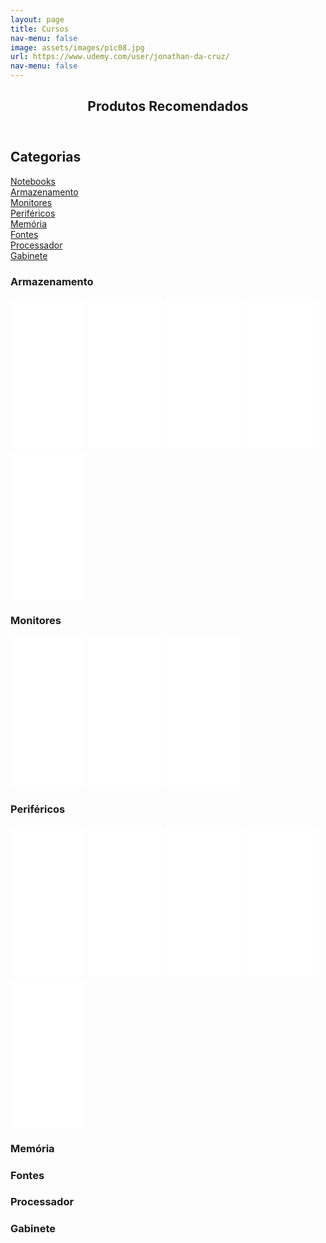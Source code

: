 ```yaml
---
layout: page
title: Cursos
nav-menu: false
image: assets/images/pic08.jpg
url: https://www.udemy.com/user/jonathan-da-cruz/
nav-menu: false
---
```


<!-- Main -->
<div id="main" class="alt">

<!-- One -->
<section id="one">
	<div class="inner">
		<header class="major">
			<h1> Produtos Recomendados </h1>
		</header>
	<h2> Categorias </h2>	
	<div class="categorias-produtos">
		<a href="#notebooks"><div> Notebooks</div> </a>
		<a href="#armazenamento"><div> Armazenamento</div> </a>
		<a href="#monitores"><div> Monitores </div> </a>
		<a href="#perifericos"><div> Periféricos </div> </a>
		<a href="#memoria"><div> Memória</div> </a>
		<a href="#fontes"><div> Fontes </div> </a>
		<a href="#processador"><div> Processador </div> </a>
		<a href="#gabinete"><div> Gabinete </div> </a>
	</div>
	<h3 id="armazenamento"> Armazenamento </h3>
	<iframe style="width:120px;height:240px;" marginwidth="0" marginheight="0" scrolling="no" frameborder="0" src="//ws-na.amazon-adsystem.com/widgets/q?ServiceVersion=20070822&OneJS=1&Operation=GetAdHtml&MarketPlace=BR&source=ac&ref=tf_til&ad_type=product_link&tracking_id=jonathandacru-20&marketplace=amazon&region=BR&placement=B075BKXSCQ&asins=B075BKXSCQ&linkId=335b052abc40b899fc7b83804f59cefd&show_border=false&link_opens_in_new_window=true&price_color=333333&title_color=0066c0&bg_color=ffffff">
    </iframe>	
	<iframe style="width:120px;height:240px;" marginwidth="0" marginheight="0" scrolling="no" frameborder="0" src="//ws-na.amazon-adsystem.com/widgets/q?ServiceVersion=20070822&OneJS=1&Operation=GetAdHtml&MarketPlace=BR&source=ac&ref=tf_til&ad_type=product_link&tracking_id=jonathandacru-20&marketplace=amazon&region=BR&placement=B01N5IB20Q&asins=B01N5IB20Q&linkId=4567902e77053aee9c163b0e9bbdb5ef&show_border=false&link_opens_in_new_window=true&price_color=333333&title_color=0066c0&bg_color=ffffff">
    </iframe>
	<iframe style="width:120px;height:240px;" marginwidth="0" marginheight="0" scrolling="no" frameborder="0" src="//ws-na.amazon-adsystem.com/widgets/q?ServiceVersion=20070822&OneJS=1&Operation=GetAdHtml&MarketPlace=BR&source=ac&ref=tf_til&ad_type=product_link&tracking_id=jonathandacru-20&marketplace=amazon&region=BR&placement=B07HR83J4S&asins=B07HR83J4S&linkId=d2281b7aac3b26975193f390a2afe298&show_border=false&link_opens_in_new_window=true&price_color=333333&title_color=0066c0&bg_color=ffffff">
    </iframe>
	<iframe style="width:120px;height:240px;" marginwidth="0" marginheight="0" scrolling="no" frameborder="0" src="//ws-na.amazon-adsystem.com/widgets/q?ServiceVersion=20070822&OneJS=1&Operation=GetAdHtml&MarketPlace=BR&source=ac&ref=tf_til&ad_type=product_link&tracking_id=jonathandacru-20&marketplace=amazon&region=BR&placement=B01LNJBA2I&asins=B01LNJBA2I&linkId=64c21598569f873406fc8beacf1613ef&show_border=false&link_opens_in_new_window=true&price_color=333333&title_color=0066c0&bg_color=ffffff">
    </iframe>
	<iframe style="width:120px;height:240px;" marginwidth="0" marginheight="0" scrolling="no" frameborder="0" src="//ws-na.amazon-adsystem.com/widgets/q?ServiceVersion=20070822&OneJS=1&Operation=GetAdHtml&MarketPlace=BR&source=ac&ref=tf_til&ad_type=product_link&tracking_id=jonathandacru-20&marketplace=amazon&region=BR&placement=B078WYS5K6&asins=B078WYS5K6&linkId=7b014af06d596b9ee92d081625128c68&show_border=false&link_opens_in_new_window=true&price_color=333333&title_color=0066c0&bg_color=ffffff">
    </iframe>
	<h3 id="monitores"> Monitores </h3>
	<iframe style="width:120px;height:240px;" marginwidth="0" marginheight="0" scrolling="no" frameborder="0" src="//ws-na.amazon-adsystem.com/widgets/q?ServiceVersion=20070822&OneJS=1&Operation=GetAdHtml&MarketPlace=BR&source=ac&ref=tf_til&ad_type=product_link&tracking_id=jonathandacru-20&marketplace=amazon&region=BR&placement=B086M4KK5F&asins=B086M4KK5F&linkId=d400aa15ccee8284b8ec85e6a3537733&show_border=false&link_opens_in_new_window=true&price_color=333333&title_color=0066c0&bg_color=ffffff">
    </iframe>
	<iframe style="width:120px;height:240px;" marginwidth="0" marginheight="0" scrolling="no" frameborder="0" src="//ws-na.amazon-adsystem.com/widgets/q?ServiceVersion=20070822&OneJS=1&Operation=GetAdHtml&MarketPlace=BR&source=ac&ref=tf_til&ad_type=product_link&tracking_id=jonathandacru-20&marketplace=amazon&region=BR&placement=B07ML9239T&asins=B07ML9239T&linkId=7eb8fef179462e8b946062a97112a724&show_border=false&link_opens_in_new_window=true&price_color=333333&title_color=0066c0&bg_color=ffffff">
    </iframe>
	<iframe style="width:120px;height:240px;" marginwidth="0" marginheight="0" scrolling="no" frameborder="0" src="//ws-na.amazon-adsystem.com/widgets/q?ServiceVersion=20070822&OneJS=1&Operation=GetAdHtml&MarketPlace=BR&source=ac&ref=tf_til&ad_type=product_link&tracking_id=jonathandacru-20&marketplace=amazon&region=BR&placement=B07P96V6XN&asins=B07P96V6XN&linkId=483de2dfcfd60054527e2e95aabf478c&show_border=false&link_opens_in_new_window=true&price_color=333333&title_color=0066c0&bg_color=ffffff">
    </iframe>
	<h3 id="perifericos">Periféricos</h3>
	<iframe style="width:120px;height:240px;" marginwidth="0" marginheight="0" scrolling="no" frameborder="0" src="//ws-na.amazon-adsystem.com/widgets/q?ServiceVersion=20070822&OneJS=1&Operation=GetAdHtml&MarketPlace=BR&source=ac&ref=tf_til&ad_type=product_link&tracking_id=jonathandacru-20&marketplace=amazon&region=BR&placement=B07643MPGS&asins=B07643MPGS&linkId=bcdbb4dfa4617196a7e3dfa223681047&show_border=false&link_opens_in_new_window=true&price_color=333333&title_color=0066c0&bg_color=ffffff">
    </iframe>
	<iframe style="width:120px;height:240px;" marginwidth="0" marginheight="0" scrolling="no" frameborder="0" src="//ws-na.amazon-adsystem.com/widgets/q?ServiceVersion=20070822&OneJS=1&Operation=GetAdHtml&MarketPlace=BR&source=ac&ref=tf_til&ad_type=product_link&tracking_id=jonathandacru-20&marketplace=amazon&region=BR&placement=B0776XT8X3&asins=B0776XT8X3&linkId=03b32e8d3b4f8c85ddacffd8b803e705&show_border=false&link_opens_in_new_window=true&price_color=333333&title_color=0066c0&bg_color=ffffff">
    </iframe>
	<iframe style="width:120px;height:240px;" marginwidth="0" marginheight="0" scrolling="no" frameborder="0" src="//ws-na.amazon-adsystem.com/widgets/q?ServiceVersion=20070822&OneJS=1&Operation=GetAdHtml&MarketPlace=BR&source=ac&ref=tf_til&ad_type=product_link&tracking_id=jonathandacru-20&marketplace=amazon&region=BR&placement=B075KGTFKM&asins=B075KGTFKM&linkId=d56949e639f463b0e3612b3c76a3302b&show_border=false&link_opens_in_new_window=true&price_color=333333&title_color=0066c0&bg_color=ffffff">
    </iframe>
	<iframe style="width:120px;height:240px;" marginwidth="0" marginheight="0" scrolling="no" frameborder="0" src="//ws-na.amazon-adsystem.com/widgets/q?ServiceVersion=20070822&OneJS=1&Operation=GetAdHtml&MarketPlace=BR&source=ac&ref=tf_til&ad_type=product_link&tracking_id=jonathandacru-20&marketplace=amazon&region=BR&placement=B074WKLRYT&asins=B074WKLRYT&linkId=6474f06db8448cf02c48e03f8756db36&show_border=false&link_opens_in_new_window=true&price_color=333333&title_color=0066c0&bg_color=ffffff">
    </iframe>
	<iframe style="width:120px;height:240px;" marginwidth="0" marginheight="0" scrolling="no" frameborder="0" src="//ws-na.amazon-adsystem.com/widgets/q?ServiceVersion=20070822&OneJS=1&Operation=GetAdHtml&MarketPlace=BR&source=ac&ref=tf_til&ad_type=product_link&tracking_id=jonathandacru-20&marketplace=amazon&region=BR&placement=B07RJ18BCX&asins=B07RJ18BCX&linkId=a77abe079f832c9a047e33b8bf9dee82&show_border=false&link_opens_in_new_window=true&price_color=333333&title_color=0066c0&bg_color=ffffff">
    </iframe>
	<h3 id="memoria">Memória</h3>
	<h3 id="fontes">Fontes</h3>
	<h3 id="processador">Processador</h3>
	<h3 id="gabinete">Gabinete</h3>
<!-- Content -->
